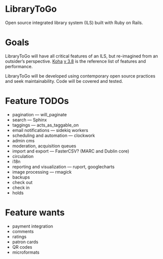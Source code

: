 LibraryToGo
=============

Open source integrated library system (ILS) built with Ruby on Rails.

Goals
=============

LibraryToGo will have all critical features of an ILS, but re-imagined from an outsider’s perspective. [Koha](https://github.com/liblime/LibLime-Koha) [v 3.8](http://manual.koha-community.org/3.8/en/) is the reference list of features and performance.

LibraryToGo will be developed using contemporary open source practices and seek maintainability. Code will be covered and tested.

Feature TODOs
=============

* pagination — will_paginate
* search — Sphinx
* taggings — acts_as_taggable_on
* email notifications — sidekiq workers
* scheduling and automation — clockwork
* admin cms
* moderation, acquisition queues
* import and export — FasterCSV? (MARC and Dublin core)
* circulation
* i18n
* reporting and visualization — ruport, googlecharts
* image processing — rmagick
* backups
* check out
* check in
* holds

Feature wants
=============

* payment integration
* comments
* ratings
* patron cards
* QR codes
* microformats
